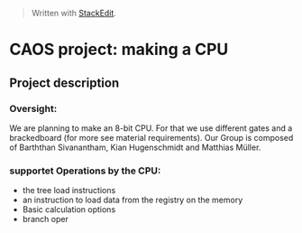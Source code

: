 


> Written with [StackEdit](https://stackedit.io/).

# CAOS project: making a CPU
## Project description

### Oversight:
We are planning to make an 8-bit CPU. For that we use different gates and a brackedboard (for more see material requirements). Our Group is composed of  Barththan Sivanantham, Kian Hugenschmidt and Matthias Müller.

### supportet Operations by the CPU:
* the tree load instructions
* an instruction to load data from the registry on the memory
* Basic calculation options
* branch oper
<!--stackedit_data:
eyJoaXN0b3J5IjpbLTE0MzYyODkwNjIsMTkxMjU4ODczMyw3Mz
A5OTgxMTZdfQ==
-->